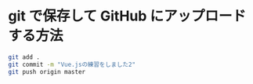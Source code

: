 # git で保存して GitHub にアップロードする方法

```bash
git add .
git commit -m "Vue.jsの練習をしました2"
git push origin master
```
